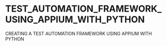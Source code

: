 # TEST_AUTOMATION_FRAMEWORK_USING_APPIUM_WITH_PYTHON
 CREATING A TEST AUTOMATION FRAMEWORK USING APPIUM WITH PYTHON
